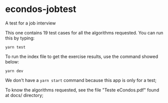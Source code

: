# econdos-jobtest
A test for a job interview

This one contains 19 test cases for all the algorithms requested. You can run this by typing:

`yarn test`

To run the index file to get the exercise results, use the command showed below:

`yarn dev`

We don't have a `yarn start`  command because this app is only for a test;

To know the algorithms requested, see the file "Teste eCondos.pdf" found at docs/ directory;
